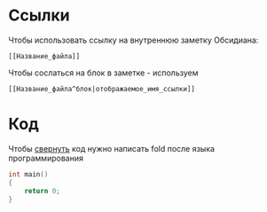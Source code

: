 # Ссылки
Чтобы использовать ссылку на внутреннюю заметку Обсидиана: 
```
[[Название_файла]]
```
Чтобы сослаться на блок в заметке - используем
```
[[Название_файла^блок|отображаемое_имя_ссылки]]
```


# Код
Чтобы  [свернуть](obsidian://show-plugin?id=codeblock-customizer) код нужно написать  fold после языка программирования
``` c++ fold
int main()
{
	return 0;
}
```
